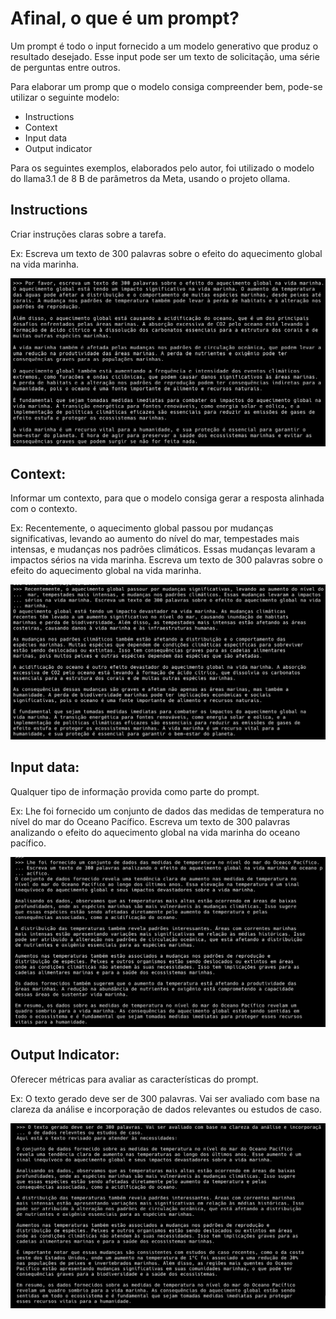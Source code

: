 # Afinal, o que é um prompt?

Um prompt é todo o input fornecido a um modelo generativo que produz o resultado desejado. Esse input pode ser um texto de solicitação, uma série de perguntas entre outros.

Para elaborar um promp que o modelo consiga compreender bem, pode-se utilizar o seguinte modelo:

- Instructions
- Context
- Input data
- Output indicator 

Para os seguintes exemplos, elaborados pelo autor, foi utilizado o modelo do llama3.1 de 8 B de parâmetros da Meta, usando o projeto ollama.

## Instructions

Criar instruções claras sobre a tarefa.

Ex: Escreva um texto de 300 palavras sobre o efeito do aquecimento global na vida marinha.

![exemplo_1](./Images/Pasted%20image%2020241011091226.png)

## Context: 

Informar um contexto, para que o modelo consiga gerar a resposta alinhada com o contexto.

Ex: Recentemente, o aquecimento global passou por mudanças significativas, levando ao aumento do nível do mar, tempestades mais intensas, e mudanças nos padrões climáticos. Essas mudanças levaram a impactos sérios na vida marinha. Escreva um texto de 300 palavras sobre o efeito do aquecimento global na vida marinha.

![exemplo_2](./Images/Pasted%20image%2020241011092609.png)

## Input data: 

Qualquer tipo de informação provida como parte do prompt.

Ex: Lhe foi fornecido um conjunto de dados das medidas de temperatura no nível do mar do Oceano Pacífico. Escreva um texto de 300 palavras analizando o efeito do aquecimento global na vida marinha do oceano pacífico.

![exemplo_3](./Images/Pasted%20image%2020241011101918.png)

## Output Indicator: 

Oferecer métricas para avaliar as características do prompt.

Ex: O texto gerado deve ser de 300 palavras. Vai ser avaliado com base na clareza da análise e incorporação de dados relevantes ou estudos de caso.

![exemplo_3](./Images/Pasted%20image%2020241011102734.png)


